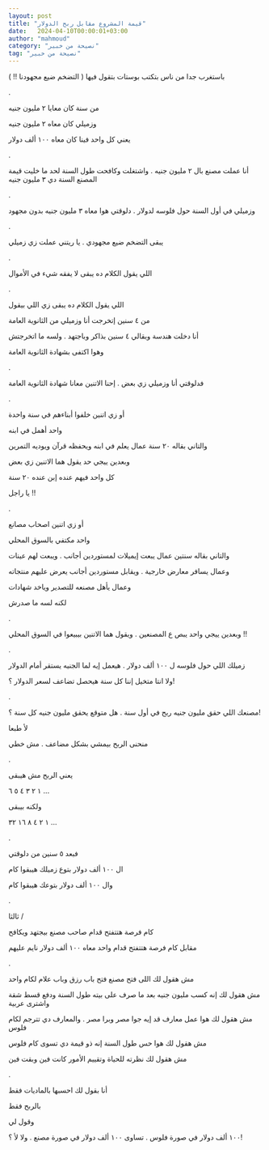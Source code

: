 ```yaml
---
layout: post
title: "قيمة المشروع مقابل ربح الدولار"
date:   2024-04-10T00:00:01+03:00
author: "mahmoud"
category: "نصيحة من خبير"
tag: "نصيحة من خبير"
---
```



باستغرب جدا من ناس بتكتب بوستات بتقول فيها ( التضخم ضيع
مجهودنا !! )

.

من سنة كان معايا ٢ مليون جنيه

وزميلي كان معاه ٢ مليون جنيه

يعني كل واحد فينا كان معاه ١٠٠ ألف دولار

.

أنا عملت مصنع بال ٢ مليون جنيه . واشتغلت وكافحت طول
السنة لحد ما خليت قيمة المصنع السنة دي ٣ مليون جنيه

.

وزميلي في أول السنة حول فلوسه لدولار . دلوقتي هوا معاه ٣
مليون جنيه بدون مجهود

.

يبقى التضخم ضيع مجهودي . يا ريتني عملت زي زميلي

.

اللي يقول الكلام ده يبقى لا يفقه شيء في الأموال

.

اللي يقول الكلام ده يبقى زي اللي بيقول

من ٤ سنين إتخرجت أنا وزميلي من الثانوية العامة

أنا دخلت هندسة وبقالي ٤ سنين بذاكر وباجتهد . ولسه ما
اتخرجتش

وهوا اكتفى بشهادة الثانوية العامة

.

فدلوقتي أنا وزميلي زي بعض . إحنا الاتنين معانا شهادة
الثانوية العامة

.

أو زي اتنين خلفوا أبناءهم في سنة واحدة

واحد أهمل في ابنه

والتاني بقاله ٢٠ سنة عمال يعلم في ابنه ويحفظه قرآن
ويوديه التمرين

وبعدين ييجي حد يقول هما الاتنين زي بعض

كل واحد فيهم عنده إبن عنده ٢٠ سنة

يا راجل !!

.

أو زي اتنين اصحاب مصانع

واحد مكتفي بالسوق المحلي

والتاني بقاله سنتين عمال يبعت إيميلات لمستوردين أجانب .
ويبعت لهم عينات

وعمال يسافر معارض خارجية . ويقابل مستوردين أجانب يعرض
عليهم منتجاته

وعمال يأهل مصنعه للتصدير وياخد شهادات

لكنه لسه ما صدرش

.

وبعدين ييجي واحد يبص ع المصنعين . ويقول هما الاتنين
بيبيعوا في السوق المحلي !!

.

زميلك اللي حول فلوسه ل ١٠٠ ألف دولار . هيعمل إيه لما
الجنيه يستقر أمام الدولار

ولا انتا متخيل إننا كل سنة هيحصل تضاعف لسعر الدولار
؟!

.

مصنعك اللي حقق مليون جنيه ربح في أول سنة . هل متوقع يحقق
مليون جنيه كل سنة ؟!

لأ طبعا

منحنى الربح بيمشي بشكل مضاعف . مش خطي

.

يعني الربح مش هيبقى

١ ٢
٣ ٤
٥ ٦ ...

ولكنه بيبقى

١ ٢
٤ ٨
١٦ ٣٢ ...

.

فبعد ٥ سنين من دلوقتي

ال ١٠٠ ألف دولار بتوع زميلك هيبقوا كام

وال ١٠٠ ألف دولار بتوعك هيبقوا كام

.

ثالثا /

كام فرصة هتتفتح قدام صاحب مصنع بيجتهد ويكافح

مقابل كام فرصة هتتفتح قدام واحد معاه ١٠٠ ألف دولار نايم
عليهم

.

مش هقول لك اللى فتح مصنع فتح باب رزق وباب علام لكام
واحد

مش هقول لك إنه كسب مليون جنيه بعد ما صرف على بيته طول
السنة ودفع قسط شقة واشترى عربية

مش هقول لك هوا عمل معارف قد إيه جوا مصر وبرا مصر .
والمعارف دي تترجم لكام فلوس

مش هقول لك هوا حس طول السنة إنه ذو قيمة دي تسوى كام
فلوس

مش هقول لك نظرته للحياة وتقييم الأمور كانت فين وبقت
فين

.

أنا بقول لك احسبها بالماديات فقط

بالربح فقط

وقول لي

١٠٠ ألف دولار في صورة فلوس .
تساوى ١٠٠ ألف دولار في صورة مصنع . ولا لأ ؟!
